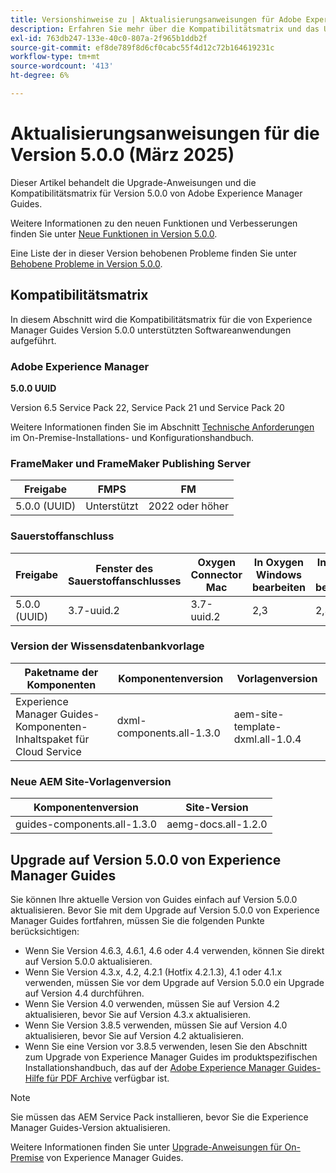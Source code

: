 ```yaml
---
title: Versionshinweise zu | Aktualisierungsanweisungen für Adobe Experience Manager Guides Version 5.0.0
description: Erfahren Sie mehr über die Kompatibilitätsmatrix und das Upgrade auf Version 5.0.0 von Adobe Experience Manager Guides.
exl-id: 763db247-133e-40c0-807a-2f965b1ddb2f
source-git-commit: ef8de789f8d6cf0cabc55f4d12c72b164619231c
workflow-type: tm+mt
source-wordcount: '413'
ht-degree: 6%

---
```


# Aktualisierungsanweisungen für die Version 5.0.0 (März 2025)

Dieser Artikel behandelt die Upgrade-Anweisungen und die Kompatibilitätsmatrix für Version 5.0.0 von Adobe Experience Manager Guides.

Weitere Informationen zu den neuen Funktionen und Verbesserungen finden Sie unter [Neue Funktionen in Version 5.0.0](../release-info/whats-new-5-0-0.md).

Eine Liste der in dieser Version behobenen Probleme finden Sie unter [Behobene Probleme in Version 5.0.0](../release-info/fixed-issues-5-0-0.md).

## Kompatibilitätsmatrix

In diesem Abschnitt wird die Kompatibilitätsmatrix für die von Experience Manager Guides Version 5.0.0 unterstützten Softwareanwendungen aufgeführt.

### Adobe Experience Manager

**5.0.0 UUID**

Version 6.5 Service Pack 22, Service Pack 21 und Service Pack 20

Weitere Informationen finden Sie im Abschnitt [Technische Anforderungen](../install-guide/download-install-technical-requirements.md) im On-Premise-Installations- und Konfigurationshandbuch.

### FrameMaker und FrameMaker Publishing Server

| Freigabe | FMPS | FM |
| --- | --- | --- |
| 5.0.0 (UUID) | Unterstützt | 2022 oder höher |

### Sauerstoffanschluss

| Freigabe | Fenster des Sauerstoffanschlusses | Oxygen Connector Mac | In Oxygen Windows bearbeiten | In Oxygen Mac bearbeiten |
| --- | --- | --- |--- |--- |
| 5.0.0 (UUID) | 3.7-uuid.2 | 3.7-uuid.2 | 2,3 | 2,3 |

### Version der Wissensdatenbankvorlage

| Paketname der Komponenten | Komponentenversion | Vorlagenversion |
|---|---|---|
| Experience Manager Guides-Komponenten-Inhaltspaket für Cloud Service | dxml-components.all-1.3.0 | aem-site-template-dxml.all-1.0.4 |

### Neue AEM Site-Vorlagenversion


| Komponentenversion | Site-Version |
|---|---|
| guides-components.all-1.3.0 | aemg-docs.all-1.2.0 |


## Upgrade auf Version 5.0.0 von Experience Manager Guides

Sie können Ihre aktuelle Version von Guides einfach auf Version 5.0.0 aktualisieren. Bevor Sie mit dem Upgrade auf Version 5.0.0 von Experience Manager Guides fortfahren, müssen Sie die folgenden Punkte berücksichtigen:

- Wenn Sie Version 4.6.3, 4.6.1, 4.6 oder 4.4 verwenden, können Sie direkt auf Version 5.0.0 aktualisieren.
- Wenn Sie Version 4.3.x, 4.2, 4.2.1 (Hotfix 4.2.1.3), 4.1 oder 4.1.x verwenden, müssen Sie vor dem Upgrade auf Version 5.0.0 ein Upgrade auf Version 4.4 durchführen.
- Wenn Sie Version 4.0 verwenden, müssen Sie auf Version 4.2 aktualisieren, bevor Sie auf Version 4.3.x aktualisieren.
- Wenn Sie Version 3.8.5 verwenden, müssen Sie auf Version 4.0 aktualisieren, bevor Sie auf Version 4.2 aktualisieren.
- Wenn Sie eine Version vor 3.8.5 verwenden, lesen Sie den Abschnitt zum Upgrade von Experience Manager Guides im produktspezifischen Installationshandbuch, das auf der [Adobe Experience Manager Guides-Hilfe für PDF Archive](https://helpx.adobe.com/xml-documentation-for-experience-manager/archive.html) verfügbar ist.

>[!NOTE]
>
>Sie müssen das AEM Service Pack installieren, bevor Sie die Experience Manager Guides-Version aktualisieren.

Weitere Informationen finden Sie unter [Upgrade-Anweisungen für On-Premise](../install-guide/upgrade-xml-documentation.md) von Experience Manager Guides.
